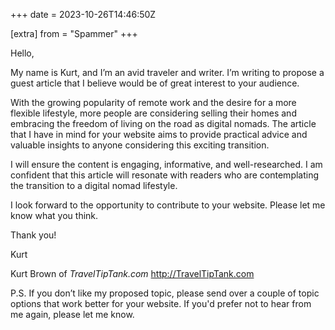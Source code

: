 +++
date = 2023-10-26T14:46:50Z

[extra]
from = "Spammer"
+++

Hello,

My name is Kurt, and I’m an avid traveler and writer. I’m writing to
propose a guest article that I believe would be of great interest to your
audience.

With the growing popularity of remote work and the desire for a more
flexible lifestyle, more people are considering selling their homes and
embracing the freedom of living on the road as digital nomads. The article
that I have in mind for your website aims to provide practical advice and
valuable insights to anyone considering this exciting transition.

I will ensure the content is engaging, informative, and well-researched. I
am confident that this article will resonate with readers who are
contemplating the transition to a digital nomad lifestyle.

I look forward to the opportunity to contribute to your website. Please let
me know what you think.

Thank you!

Kurt

Kurt Brown of *TravelTipTank.com* <http://TravelTipTank.com>

P.S. If you don’t like my proposed topic, please send over a couple of
topic options that work better for your website. If you'd prefer not to
hear from me again, please let me know.
